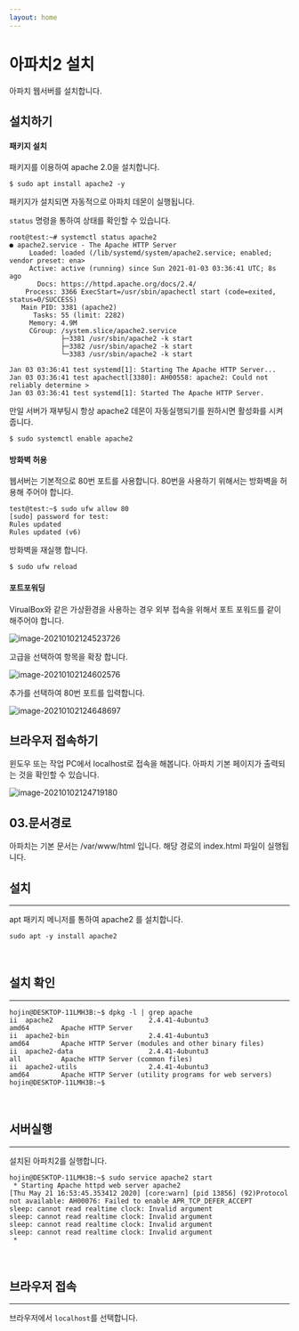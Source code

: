 ```yaml
---
layout: home
---
```


# 아파치2 설치

아파치 웹서버를 설치합니다.



## 설치하기



#### 패키지 설치

패키지를 이용하여 apache 2.0을 설치합니다.

```
$ sudo apt install apache2 -y
```



패키지가 설치되면 자동적으로 아파치 데몬이 실행됩니다.

 `status` 명령을 통하여 상태를 확인할 수 있습니다.



```
root@test:~# systemctl status apache2
● apache2.service - The Apache HTTP Server
     Loaded: loaded (/lib/systemd/system/apache2.service; enabled; vendor preset: ena>
     Active: active (running) since Sun 2021-01-03 03:36:41 UTC; 8s ago
       Docs: https://httpd.apache.org/docs/2.4/
    Process: 3366 ExecStart=/usr/sbin/apachectl start (code=exited, status=0/SUCCESS)
   Main PID: 3381 (apache2)
      Tasks: 55 (limit: 2282)
     Memory: 4.9M
     CGroup: /system.slice/apache2.service
             ├─3381 /usr/sbin/apache2 -k start
             ├─3382 /usr/sbin/apache2 -k start
             └─3383 /usr/sbin/apache2 -k start

Jan 03 03:36:41 test systemd[1]: Starting The Apache HTTP Server...
Jan 03 03:36:41 test apachectl[3380]: AH00558: apache2: Could not reliably determine >
Jan 03 03:36:41 test systemd[1]: Started The Apache HTTP Server.
```



만일 서버가 재부팅시 항상 apache2 데몬이 자동실행되기를 원하시면 활성화를 시켜 줍니다.



```
$ sudo systemctl enable apache2
```





#### 방화벽 허용

웹서버는 기본적으로 80번 포트를 사용합니다. 80번을 사용하기 위해서는 방화벽을 허용해 주어야 합니다.

```
test@test:~$ sudo ufw allow 80
[sudo] password for test:
Rules updated
Rules updated (v6)
```

방화벽을 재실행 합니다.

```
$ sudo ufw reload
```



#### 포트포워딩

VirualBox와 같은 가상환경을 사용하는 경우 외부 접속을 위해서 포트 포워드를 같이 해주어야 합니다.

![image-20210102124523726](../../img/image-20210102124523726.png)



고급을 선택하여 항목을 확장 합니다.

![image-20210102124602576](../../img/image-20210102124602576.png)



추가를 선택하여 80번 포트를 입력합니다.

![image-20210102124648697](../../img/image-20210102124648697.png)



## 브라우저 접속하기

윈도우 또는 작업 PC에서 localhost로 접속을 해봅니다. 아파치 기본 페이지가 출력되는 것을 확인할 수 있습니다.

![image-20210102124719180](../../img/image-20210102124719180.png)



## 03.문서경로

아파치는 기본 문서는 /var/www/html 입니다. 해당 경로의 index.html 파일이 실행됩니다.

















## 설치

---

apt 패키지 메니저를 통하여 apache2 를 설치합니다.

```console
sudo apt -y install apache2
```

<br>

## 설치 확인

---

```console
hojin@DESKTOP-11LMH3B:~$ dpkg -l | grep apache
ii  apache2                        2.4.41-4ubuntu3                   amd64        Apache HTTP Server
ii  apache2-bin                    2.4.41-4ubuntu3                   amd64        Apache HTTP Server (modules and other binary files)
ii  apache2-data                   2.4.41-4ubuntu3                   all          Apache HTTP Server (common files)
ii  apache2-utils                  2.4.41-4ubuntu3                   amd64        Apache HTTP Server (utility programs for web servers)
hojin@DESKTOP-11LMH3B:~$
```

<br>

## 서버실행

---

설치된 아파치2를 실행합니다.

```console
hojin@DESKTOP-11LMH3B:~$ sudo service apache2 start
 * Starting Apache httpd web server apache2                                                                             [Thu May 21 16:53:45.353412 2020] [core:warn] [pid 13856] (92)Protocol not available: AH00076: Failed to enable APR_TCP_DEFER_ACCEPT
sleep: cannot read realtime clock: Invalid argument
sleep: cannot read realtime clock: Invalid argument
sleep: cannot read realtime clock: Invalid argument
sleep: cannot read realtime clock: Invalid argument
 *
```

<br>

## 브라우저 접속

---

브라우저에서 `localhost`를 선택합니다.